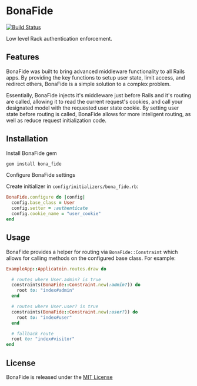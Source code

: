 # BonaFide

[![Build Status](https://travis-ci.org/Tyr0/bona_fide.png?branch=master)](https://travis-ci.org/Tyr0/bona_fide)

Low level Rack authentication enforcement.

## Features

BonaFide was built to bring advanced middleware functionality to all Rails apps. By providing the key functions to setup user state, limit access, and redirect others, BonaFide is a simple solution to a complex problem.

Essentially, BonaFide injects it's middleware just before Rails and it's routing are called, allowing it to read the current request's cookies, and call your designated model with the requested user state cookie. By setting user state before routing is called, BonaFide allows for more inteligent routing, as well as reduce request initialization code.

## Installation

Install BonaFide gem

```ruby
gem install bona_fide
```

Configure BonaFide settings

Create initializer in `config/initializers/bona_fide.rb`:

```ruby
BonaFide.configure do |config|
  config.base_class = User
  config.setter = :authenticate
  config.cookie_name = "user_cookie"
end
```

## Usage

BonaFide provides a helper for routing via `BonaFide::Constraint` which allows for calling methods on the configured base class. For example:

```ruby
ExampleApp::Applicatoin.routes.draw do

  # routes where User.admin? is true
  constraints(BonaFide::Constraint.new(:admin?)) do
    root to: "index#admin"
  end

  # routes where User.user? is true
  constraints(BonaFide::Constraint.new(:user?)) do
    root to: "index#user"
  end

  # fallback route
  root to: "index#visitor"
end
```

## License

BonaFide is released under the [MIT License](http://www.opensource.org/licenses/MIT)
